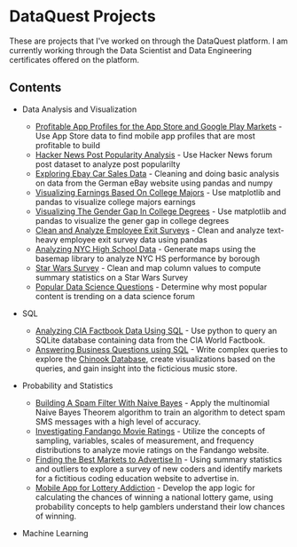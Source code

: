 # DataQuest Projects

These are projects that I've worked on through the DataQuest platform. I am currently working through the Data Scientist and Data Engineering certificates offered on the platform.

## Contents

* Data Analysis and Visualization
   * [Profitable App Profiles for the App Store and Google Play Markets](https://github.com/ronpatel916/crunchy-PB/blob/master/Profitable%20App%20Profiles%20for%20the%20App%20Store%20and%20Google%20Play%20Markets.ipynb) - Use App Store data to find mobile app profiles that are most profitable to build
   * [Hacker News Post Popularity Analysis](https://github.com/ronpatel916/crunchy-PB/blob/master/Hacker%20News%20Post%20Popularity%20Analysis.ipynb) - Use Hacker News forum post dataset to analyze post popularilty
   * [Exploring Ebay Car Sales Data](https://github.com/ronpatel916/crunchy-PB/blob/master/Exploring%20Ebay%20Car%20Sales%20Data.ipynb) - Cleaning and doing basic analysis on data from the German eBay website using pandas and numpy
   * [Visualizing Earnings Based On College Majors](https://github.com/ronpatel916/crunchy-PB/blob/master/Visualizing%20Earnings%20Based%20on%20College%20Majors.ipynb) - Use matplotlib and pandas to visualize college majors earnings
   * [Visualizing The Gender Gap In College Degrees](https://github.com/ronpatel916/crunchy-PB/blob/master/Visualizing%20the%20Gender%20Gap%20In%20College%20Degrees.ipynb) - Use matplotlib and pandas to visualize the gener gap in college degrees
   * [Clean and Analyze Employee Exit Surveys](https://github.com/ronpatel916/crunchy-PB/blob/master/Clean%20and%20Analyze%20Employee%20Exit%20Surveys.ipynb) - Clean and analyze text-heavy employee exit survey data using pandas
   * [Analyzing NYC High School Data](https://github.com/ronpatel916/crunchy-PB/blob/master/Analyzing%20CIA%20Factbook%20Data%20Using%20SQL.ipynb) - Generate maps using the basemap library to analyze NYC HS performance by borough
   * [Star Wars Survey](https://github.com/ronpatel916/crunchy-PB/blob/master/Star%20Wars%20Survey.ipynb) - Clean and map column values to compute summary statistics on a Star Wars Survey
   * [Popular Data Science Questions]() - Determine why most popular content is trending on a data science forum

* SQL
   * [Analyzing CIA Factbook Data Using SQL](https://github.com/ronpatel916/crunchy-PB/blob/master/Analyzing%20CIA%20Factbook%20Data%20Using%20SQL.ipynb) - Use python to query an SQLite database containing data from the CIA World Factbook.
   * [Answering Business Questions using SQL](https://github.com/ronpatel916/crunchy-PB/blob/master/Answering%20Business%20Questions%20with%20SQL.ipynb) - Write complex queries to explore the [Chinook Database](https://github.com/lerocha/chinook-database), create visualizations based on the queries, and gain insight into the ficticious music store.
   
  
* Probability and Statistics
   * [Building A Spam Filter With Naive Bayes](https://github.com/ronpatel916/Data-Science-Projects/blob/master/Building%20A%20Spam%20Filter%20With%20Naive%20Bayes/Building%20A%20Spam%20Filter%20With%20Naive%20Bayes.ipynb) - Apply the multinomial Naive Bayes Theorem algorithm to train an algorithm to detect spam SMS messages with a high level of accuracy. 
   * [Investigating Fandango Movie Ratings](https://github.com/ronpatel916/crunchy-PB/blob/master/Investigating%20Fandango%20Movie%20Ratings.ipynb) - Utilize the concepts of sampling, variables, scales of measurement, and frequency distributions to analyze movie ratings on the Fandango website.
   * [Finding the Best Markets to Advertise In](https://github.com/ronpatel916/crunchy-PB/blob/master/Finding%20the%20Best%20Markets%20to%20Advertise%20In.ipynb) - Using summary statistics and outliers to explore a survey of new coders and identify markets for a fictitious coding education website to advertise in.
   * [Mobile App for Lottery Addiction](https://github.com/ronpatel916/crunchy-PB/blob/master/Mobile%20App%20for%20Lottery%20Addiction.ipynb) - Develop the app logic for calculating the chances of winning a national lottery game, using probability concepts to help gamblers understand their low chances of winning.

* Machine Learning


